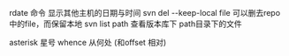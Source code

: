 rdate 命令 显示其他主机的日期与时间 
svn del --keep-local file 可以删去repo中的file，而保留本地
svn list path 查看版本库下 path目录下的文件

asterisk 星号
whence 从何处 (和offset 相对)
